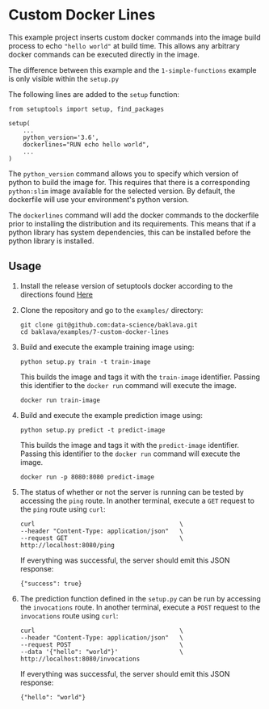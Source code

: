 Custom Docker Lines
===================

This example project inserts custom docker commands into the image build
process to echo `"hello world"` at build time. This allows any
arbitrary docker commands can be executed directly in the image.

The difference between this example and the `1-simple-functions` example
is only visible within the `setup.py`

The following lines are added to the `setup` function:

```
from setuptools import setup, find_packages

setup(
    ...
    python_version='3.6',
    dockerlines="RUN echo hello world",
    ...
)
```

The `python_version` command allows you to specify which version of
python to build the image for. This requires that there is a
corresponding `python:slim` image available for the selected version.
By default, the dockerfile will use your environment's python version.

The `dockerlines` command will add the docker commands to the dockerfile
prior to installing the distribution and its requirements. This means
that if a python library has system dependencies, this can be installed
before the python library is installed.

Usage
-----

1. Install the release version of setuptools docker according to the
    directions found [Here](https://github.com/intuit/baklava)

2. Clone the repository and go to the `examples/` directory:

    ```
    git clone git@github.com:data-science/baklava.git
    cd baklava/examples/7-custom-docker-lines
    ```

3. Build and execute the example training image using:

    ```
    python setup.py train -t train-image
    ```

    This builds the image and tags it with the `train-image` identifier. 
    Passing this identifier to the `docker run` command will execute the image.

    ```
    docker run train-image
    ```

4. Build and execute the example prediction image using:

    ```
    python setup.py predict -t predict-image
    ```

    This builds the image and tags it with the `predict-image` identifier. 
    Passing this identifier to the `docker run` command will execute the image.

    ```
    docker run -p 8080:8080 predict-image
    ```

5. The status of whether or not the server is running can be tested by
   accessing the `ping` route. In another terminal, execute a `GET` request
   to the `ping` route using `curl`:

    ```
    curl                                        \
    --header "Content-Type: application/json"   \
    --request GET                               \
    http://localhost:8080/ping
    ```

    If everything was successful, the server should emit this JSON
    response:

    ```
    {"success": true}
    ```

6. The prediction function defined in the `setup.py` can be run by
   accessing the `invocations` route. In another terminal, execute
   a `POST` request to the `invocations` route using `curl`:

    ```
    curl                                        \
    --header "Content-Type: application/json"   \
    --request POST                              \
    --data '{"hello": "world"}'                 \
    http://localhost:8080/invocations
    ```

    If everything was successful, the server should emit this JSON
    response:

    ```
    {"hello": "world"}
    ```
